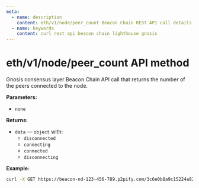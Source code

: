 ```yaml
---
meta:
  - name: description
    content: eth/v1/node/peer_count Beacon Chain REST API call details and examples.
  - name: keywords
    content: curl rest api beacon chain lighthouse gnosis
---
```


# eth/v1/node/peer_count API method

Gnosis consensus layer Beacon Chain API call that returns the number of the peers connected to the node.

**Parameters:**

* `none`

**Returns:**

* `data` — `object` with:
  * `disconnected`
  * `connecting`
  * `connected`
  * `disconnecting`

**Example:**

``` sh
curl -X GET https://beacon-nd-123-456-789.p2pify.com/3c6e0b8a9c15224a8228b9a98ca1531d/eth/v1/node/peer_count
```
